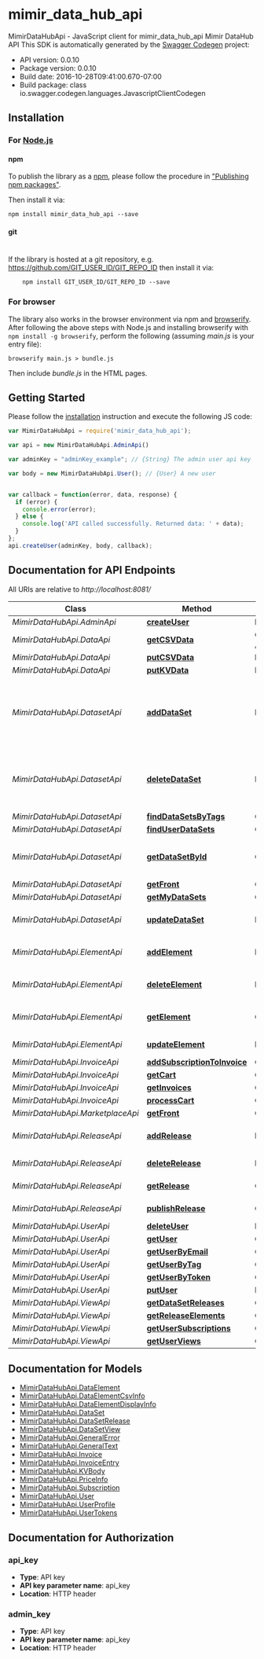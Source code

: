 # mimir_data_hub_api

MimirDataHubApi - JavaScript client for mimir_data_hub_api
Mimir DataHub API
This SDK is automatically generated by the [Swagger Codegen](https://github.com/swagger-api/swagger-codegen) project:

- API version: 0.0.10
- Package version: 0.0.10
- Build date: 2016-10-28T09:41:00.670-07:00
- Build package: class io.swagger.codegen.languages.JavascriptClientCodegen

## Installation

### For [Node.js](https://nodejs.org/)

#### npm

To publish the library as a [npm](https://www.npmjs.com/),
please follow the procedure in ["Publishing npm packages"](https://docs.npmjs.com/getting-started/publishing-npm-packages).

Then install it via:

```shell
npm install mimir_data_hub_api --save
```

#### git
#
If the library is hosted at a git repository, e.g.
https://github.com/GIT_USER_ID/GIT_REPO_ID
then install it via:

```shell
    npm install GIT_USER_ID/GIT_REPO_ID --save
```

### For browser

The library also works in the browser environment via npm and [browserify](http://browserify.org/). After following
the above steps with Node.js and installing browserify with `npm install -g browserify`,
perform the following (assuming *main.js* is your entry file):

```shell
browserify main.js > bundle.js
```

Then include *bundle.js* in the HTML pages.

## Getting Started

Please follow the [installation](#installation) instruction and execute the following JS code:

```javascript
var MimirDataHubApi = require('mimir_data_hub_api');

var api = new MimirDataHubApi.AdminApi()

var adminKey = "adminKey_example"; // {String} The admin user api key

var body = new MimirDataHubApi.User(); // {User} A new user


var callback = function(error, data, response) {
  if (error) {
    console.error(error);
  } else {
    console.log('API called successfully. Returned data: ' + data);
  }
};
api.createUser(adminKey, body, callback);

```

## Documentation for API Endpoints

All URIs are relative to *http://localhost:8081/*

Class | Method | HTTP request | Description
------------ | ------------- | ------------- | -------------
*MimirDataHubApi.AdminApi* | [**createUser**](docs/AdminApi.md#createUser) | **POST** /admin/user | 
*MimirDataHubApi.DataApi* | [**getCSVData**](docs/DataApi.md#getCSVData) | **GET** /data/{owner}/{dataset}/{release}/{element}/getCSVBlock | 
*MimirDataHubApi.DataApi* | [**putCSVData**](docs/DataApi.md#putCSVData) | **POST** /data/{owner}/{dataset}/{release}/{element}/csv | 
*MimirDataHubApi.DataApi* | [**putKVData**](docs/DataApi.md#putKVData) | **POST** /data/{owner}/{dataset}/{release}/{element}/kv | 
*MimirDataHubApi.DatasetApi* | [**addDataSet**](docs/DatasetApi.md#addDataSet) | **POST** /datasets/{userId} | Create a new data set, associated with the given user id
*MimirDataHubApi.DatasetApi* | [**deleteDataSet**](docs/DatasetApi.md#deleteDataSet) | **DELETE** /datasets/{userId}/{dataSet} | Remove a data set and all releases and elements
*MimirDataHubApi.DatasetApi* | [**findDataSetsByTags**](docs/DatasetApi.md#findDataSetsByTags) | **GET** /marketplace/getByTag | 
*MimirDataHubApi.DatasetApi* | [**findUserDataSets**](docs/DatasetApi.md#findUserDataSets) | **GET** /user/getDataSets | 
*MimirDataHubApi.DatasetApi* | [**getDataSetById**](docs/DatasetApi.md#getDataSetById) | **GET** /datasets/{userId}/{dataSet} | Find a dataset for a user and a dataset
*MimirDataHubApi.DatasetApi* | [**getFront**](docs/DatasetApi.md#getFront) | **GET** /marketplace/getFront | 
*MimirDataHubApi.DatasetApi* | [**getMyDataSets**](docs/DatasetApi.md#getMyDataSets) | **GET** /marketplace/getMyDataSets | 
*MimirDataHubApi.DatasetApi* | [**updateDataSet**](docs/DatasetApi.md#updateDataSet) | **PUT** /datasets/{userId}/{dataSet} | Update an existing data set.
*MimirDataHubApi.ElementApi* | [**addElement**](docs/ElementApi.md#addElement) | **POST** /elements/{userId}/{dataSet}/{release} | Create a new open element
*MimirDataHubApi.ElementApi* | [**deleteElement**](docs/ElementApi.md#deleteElement) | **DELETE** /elements/{userId}/{dataSet}/{release}/{element} | Delete element information
*MimirDataHubApi.ElementApi* | [**getElement**](docs/ElementApi.md#getElement) | **GET** /elements/{userId}/{dataSet}/{release}/{element} | Get element information
*MimirDataHubApi.ElementApi* | [**updateElement**](docs/ElementApi.md#updateElement) | **PUT** /elements/{userId}/{dataSet}/{release}/{element} | Updates an element
*MimirDataHubApi.InvoiceApi* | [**addSubscriptionToInvoice**](docs/InvoiceApi.md#addSubscriptionToInvoice) | **GET** /invoice/addSubscription/{owner}/{dataset} | 
*MimirDataHubApi.InvoiceApi* | [**getCart**](docs/InvoiceApi.md#getCart) | **GET** /invoice/retrieveCurrent | 
*MimirDataHubApi.InvoiceApi* | [**getInvoices**](docs/InvoiceApi.md#getInvoices) | **GET** /invoice/retrieve | 
*MimirDataHubApi.InvoiceApi* | [**processCart**](docs/InvoiceApi.md#processCart) | **GET** /invoice/processCurrent | 
*MimirDataHubApi.MarketplaceApi* | [**getFront**](docs/MarketplaceApi.md#getFront) | **GET** /marketplace/getFront | 
*MimirDataHubApi.ReleaseApi* | [**addRelease**](docs/ReleaseApi.md#addRelease) | **POST** /releases/{userId}/{dataSet} | Create a new open release
*MimirDataHubApi.ReleaseApi* | [**deleteRelease**](docs/ReleaseApi.md#deleteRelease) | **DELETE** /releases/{userId}/{dataSet}/{release} | Get release information
*MimirDataHubApi.ReleaseApi* | [**getRelease**](docs/ReleaseApi.md#getRelease) | **GET** /releases/{userId}/{dataSet}/{release} | Get release information
*MimirDataHubApi.ReleaseApi* | [**publishRelease**](docs/ReleaseApi.md#publishRelease) | **GET** /release/publish/{userId}/{dataSet}/{release} | Publish a release
*MimirDataHubApi.UserApi* | [**deleteUser**](docs/UserApi.md#deleteUser) | **DELETE** /admin/user/{userId} | 
*MimirDataHubApi.UserApi* | [**getUser**](docs/UserApi.md#getUser) | **GET** /admin/user/{userId} | 
*MimirDataHubApi.UserApi* | [**getUserByEmail**](docs/UserApi.md#getUserByEmail) | **GET** /admin/getUserByEmail | 
*MimirDataHubApi.UserApi* | [**getUserByTag**](docs/UserApi.md#getUserByTag) | **GET** /admin/getUserByTag | 
*MimirDataHubApi.UserApi* | [**getUserByToken**](docs/UserApi.md#getUserByToken) | **GET** /admin/getUserByToken | 
*MimirDataHubApi.UserApi* | [**putUser**](docs/UserApi.md#putUser) | **PUT** /admin/user/{userId} | 
*MimirDataHubApi.ViewApi* | [**getDataSetReleases**](docs/ViewApi.md#getDataSetReleases) | **GET** /view/releases/{userId}/{dataset} | 
*MimirDataHubApi.ViewApi* | [**getReleaseElements**](docs/ViewApi.md#getReleaseElements) | **GET** /view/elements/{userId}/{dataset}/{release} | 
*MimirDataHubApi.ViewApi* | [**getUserSubscriptions**](docs/ViewApi.md#getUserSubscriptions) | **GET** /view/subscriptions | 
*MimirDataHubApi.ViewApi* | [**getUserViews**](docs/ViewApi.md#getUserViews) | **GET** /view/getUserViews | 


## Documentation for Models

 - [MimirDataHubApi.DataElement](docs/DataElement.md)
 - [MimirDataHubApi.DataElementCsvInfo](docs/DataElementCsvInfo.md)
 - [MimirDataHubApi.DataElementDisplayInfo](docs/DataElementDisplayInfo.md)
 - [MimirDataHubApi.DataSet](docs/DataSet.md)
 - [MimirDataHubApi.DataSetRelease](docs/DataSetRelease.md)
 - [MimirDataHubApi.DataSetView](docs/DataSetView.md)
 - [MimirDataHubApi.GeneralError](docs/GeneralError.md)
 - [MimirDataHubApi.GeneralText](docs/GeneralText.md)
 - [MimirDataHubApi.Invoice](docs/Invoice.md)
 - [MimirDataHubApi.InvoiceEntry](docs/InvoiceEntry.md)
 - [MimirDataHubApi.KVBody](docs/KVBody.md)
 - [MimirDataHubApi.PriceInfo](docs/PriceInfo.md)
 - [MimirDataHubApi.Subscription](docs/Subscription.md)
 - [MimirDataHubApi.User](docs/User.md)
 - [MimirDataHubApi.UserProfile](docs/UserProfile.md)
 - [MimirDataHubApi.UserTokens](docs/UserTokens.md)


## Documentation for Authorization


### api_key

- **Type**: API key
- **API key parameter name**: api_key
- **Location**: HTTP header

### admin_key

- **Type**: API key
- **API key parameter name**: api_key
- **Location**: HTTP header

